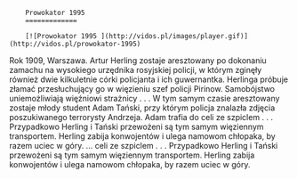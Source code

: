 
        Prowokator 1995 
        =============
        
        [![Prowokator 1995 ](http://vidos.pl/images/player.gif)](http://vidos.pl/prowokator-1995)
        
        
 Rok 1909, Warszawa. Artur Herling zostaje aresztowany po dokonaniu zamachu na wysokiego urzędnika rosyjskiej policji, w którym zginęły również dwie kilkuletnie córki policjanta i ich guwernantka. Herlinga próbuje złamać przesłuchujący go w więzieniu szef policji Pirinow. Samobójstwo uniemożliwiają więźniowi strażnicy . . . W tym samym czasie aresztowany zostaje młody student Adam Tański, przy którym policja znalazła zdjęcia poszukiwanego terrorysty Andrzeja. Adam trafia do celi ze szpiclem . . . Przypadkowo Herling i Tański przewożeni są tym samym więziennym transportem. Herling zabija konwojentów i ulega namowom chłopaka, by razem uciec w góry.   ... celi ze szpiclem . . . Przypadkowo Herling i Tański przewożeni są tym samym więziennym transportem. Herling zabija konwojentów i ulega namowom chłopaka, by razem uciec w góry.
    